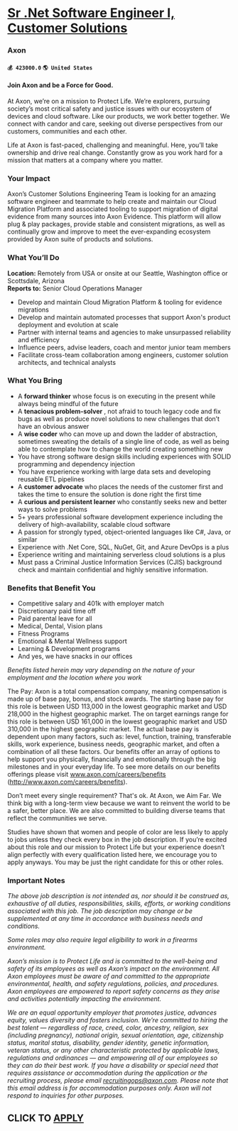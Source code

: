 # [Sr .Net Software Engineer I, Customer Solutions](https://www.remotewlb.com/apply/sr-net-software-engineer-i-customer-solutions)  
### Axon  
#### `💰 423000.0` `🌎 United States`  

#### **Join Axon and be a Force for Good.**

At Axon, we’re on a mission to Protect Life. We’re explorers, pursuing society’s most critical safety and justice issues with our ecosystem of devices and cloud software. Like our products, we work better together. We connect with candor and care, seeking out diverse perspectives from our customers, communities and each other.  
  
Life at Axon is fast-paced, challenging and meaningful. Here, you’ll take ownership and drive real change. Constantly grow as you work hard for a mission that matters at a company where you matter.

###  **Your Impact**

Axon’s Customer Solutions Engineering Team is looking for an amazing software engineer and teammate to help create and maintain our Cloud Migration Platform and associated tooling to support migration of digital evidence from many sources into Axon Evidence. This platform will allow plug & play packages, provide stable and consistent migrations, as well as continually grow and improve to meet the ever-expanding ecosystem provided by Axon suite of products and solutions.

###  **What You’ll Do**

 **Location:** Remotely from USA or onsite at our Seattle, Washington office or Scottsdale, Arizona  
 **Reports to:** Senior Cloud Operations Manager

  * Develop and maintain Cloud Migration Platform & tooling for evidence migrations
  * Develop and maintain automated processes that support Axon's product deployment and evolution at scale
  * Partner with internal teams and agencies to make unsurpassed reliability and efficiency
  * Influence peers, advise leaders, coach and mentor junior team members
  * Facilitate cross-team collaboration among engineers, customer solution architects, and technical analysts

###  **What You Bring**

  * A **forward thinker** whose focus is on executing in the present while always being mindful of the future
  * A **tenacious problem-solver** , not afraid to touch legacy code and fix bugs as well as produce novel solutions to new challenges that don’t have an obvious answer
  * A **wise coder** who can move up and down the ladder of abstraction, sometimes sweating the details of a single line of code, as well as being able to contemplate how to change the world creating something new
  * You have strong software design skills including experiences with SOLID programming and dependency injection
  * You have experience working with large data sets and developing reusable ETL pipelines
  * A **customer advocate** who places the needs of the customer first and takes the time to ensure the solution is done right the first time
  * A **curious and persistent learner** who constantly seeks new and better ways to solve problems
  * 5+ years professional software development experience including the delivery of high-availability, scalable cloud software
  * A passion for strongly typed, object-oriented languages like C#, Java, or similar
  * Experience with .Net Core, SQL, NuGet, Git, and Azure DevOps is a plus
  * Experience writing and maintaining serverless cloud solutions is a plus
  * Must pass a Criminal Justice Information Services (CJIS) background check and maintain confidential and highly sensitive information.

###  **Benefits that Benefit You**

  * Competitive salary and 401k with employer match
  * Discretionary paid time off
  * Paid parental leave for all
  * Medical, Dental, Vision plans
  * Fitness Programs
  * Emotional & Mental Wellness support
  * Learning & Development programs
  * And yes, we have snacks in our offices

 _Benefits listed herein may vary depending on the nature of your employment and the location where you work_

The Pay: Axon is a total compensation company, meaning compensation is made up of base pay, bonus, and stock awards. The starting base pay for this role is between USD 113,000 in the lowest geographic market and USD 218,000 in the highest geographic market. The on target earnings range for this role is between USD 161,000 in the lowest geographic market and USD 310,000 in the highest geographic market. The actual base pay is dependent upon many factors, such as: level, function, training, transferable skills, work experience, business needs, geographic market, and often a combination of all these factors. Our benefits offer an array of options to help support you physically, financially and emotionally through the big milestones and in your everyday life. To see more details on our benefits offerings please visit www.axon.com/careers/benefits (http://www.axon.com/careers/benefits).

Don’t meet every single requirement? That's ok. At Axon, we Aim Far. We think big with a long-term view because we want to reinvent the world to be a safer, better place. We are also committed to building diverse teams that reflect the communities we serve.

Studies have shown that women and people of color are less likely to apply to jobs unless they check every box in the job description. If you’re excited about this role and our mission to Protect Life but your experience doesn’t align perfectly with every qualification listed here, we encourage you to apply anyways. You may be just the right candidate for this or other roles.

### Important Notes

 _The above job description is not intended as, nor should it be construed as, exhaustive of all duties, responsibilities, skills, efforts, or working conditions associated with this job. The job description may change or be supplemented at any time in accordance with business needs and conditions._

 _Some roles may also require legal eligibility to work in a firearms environment._

 _Axon’s mission is to Protect Life and is committed to the well-being and safety of its employees as well as Axon’s impact on the environment. All Axon employees must be aware of and committed to the appropriate environmental, health, and safety regulations, policies, and procedures. Axon employees are empowered to report safety concerns as they arise and activities potentially impacting the environment._

 _We are an equal opportunity employer that promotes justice, advances equity, values diversity and fosters inclusion. We’re committed to hiring the best talent — regardless of race, creed, color, ancestry, religion, sex (including pregnancy), national origin, sexual orientation, age, citizenship status, marital status, disability, gender identity, genetic information, veteran status, or any other characteristic protected by applicable laws, regulations and ordinances — and empowering all of our employees so they can do their best work. If you have a disability or special need that requires assistance or accommodation during the application or the recruiting process, please email recruitingops@axon.com. Please note that this email address is for accommodation purposes only. Axon will not respond to inquiries for other purposes._

  
## CLICK TO [APPLY](https://www.remotewlb.com/apply/sr-net-software-engineer-i-customer-solutions)

